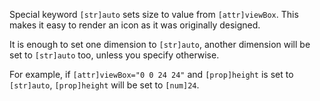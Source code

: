 Special keyword `[str]auto` sets size to value from `[attr]viewBox`. This makes it easy to render an icon as it was originally designed.

It is enough to set one dimension to `[str]auto`, another dimension will be set to `[str]auto` too, unless you specify otherwise.

For example, if `[attr]viewBox="0 0 24 24"` and `[prop]height` is set to `[str]auto`, `[prop]height` will be set to `[num]24`.
